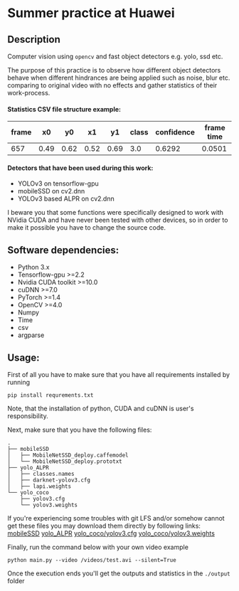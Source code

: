 
# Summer practice at Huawei
## Description
Computer vision using `opencv` and fast object detectors e.g. yolo, ssd etc.

The purpose of this practice is to observe how different object detectors behave when different hindrances are being applied such as noise, blur etc. comparing to original video with no effects and gather statistics of their work-process.
#### Statistics CSV file structure example:
| frame |  x0  |  y0  |  x1  |  y1  | class | confidence | frame time |
|-------|------|------|------|------|-------|------------|------------|
|  657  | 0.49 | 0.62 | 0.52 | 0.69 |  3.0  |   0.6292   |   0.0501   |
#### Detectors that have been used during this work:
- YOLOv3 on tensorflow-gpu
- mobileSSD on cv2.dnn
- YOLOv3 based ALPR on cv2.dnn

I beware you that some functions were specifically designed to work with NVidia CUDA and have never been tested with other devices, so in order to make it possible you have to change the source code.

## Software dependencies:
- Python 3.x
- Tensorflow-gpu >=2.2
- Nvidia CUDA toolkit >=10.0
- cuDNN >=7.0
- PyTorch >=1.4
- OpenCV >=4.0
- Numpy
- Time
- csv
- argparse
## Usage:
First of all you have to make sure that you have all requirements installed by running

`pip install requrements.txt`

Note, that the installation of python, CUDA and cuDNN is user's responsibility.

Next, make sure that you have the following files:

```
.
├── mobileSSD
│ 	├── MobileNetSSD_deploy.caffemodel
│ 	└── MobileNetSSD_deploy.prototxt
├── yolo_ALPR
│ 	├── classes.names
│ 	├── darknet-yolov3.cfg
│ 	├── lapi.weights
└── yolo_coco
	├── yolov3.cfg
	└── yolov3.weights
```
If you're experiencing some troubles with git LFS and/or somehow cannot get these files you may download them directly by following links:
    [mobileSSD](https://github.com/djmv/MobilNet_SSD_opencv)
    [yolo_ALPR](https://www.kaggle.com/achrafkhazri/yolo-weights-for-licence-plate-detector)
    [yolo_coco/yolov3.cfg](https://github.com/x4nth055/pythoncode-tutorials/blob/master/machine-learning/object-detection/cfg/yolov3.cfg)
    [yolo_coco/yolov3.weights](https://pjreddie.com/media/files/yolov3.weights)

Finally, run the command below with your own video example

`python main.py --video /videos/test.avi --silent=True`

Once the execution ends you'll get the outputs and statistics in the `./output` folder
